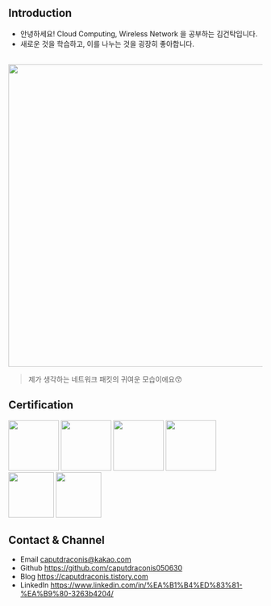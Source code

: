 ## Introduction
- 안녕하세요! Cloud Computing, Wireless Network 을 공부하는 김건탁입니다.
- 새로운 것을 학습하고, 이를 나누는 것을 굉장히 좋아합니다.

<br />
<a href="https://i0.wp.com/media0.giphy.com/media/9x6fPJVGpq9HO/giphy.gif" width="500"><img src="https://i0.wp.com/media0.giphy.com/media/9x6fPJVGpq9HO/giphy.gif" width="600"></a>

> 제가 생각하는 네트워크 패킷의 귀여운 모습이에요😙






## Certification
<a href="https://www.credly.com/badges/a272aa9b-c61e-43dc-a147-c3665a6919b7/public_url"><img src="https://images.credly.com/size/680x680/images/4d08274f-64c1-495e-986b-3143f51b1371/image.png" width="100"></a>
<a href="https://www.credly.com/badges/723ea604-35c4-4730-a1fe-1a12a6f6afdc/public_url"><img src="https://images.credly.com/size/220x220/images/0e284c3f-5164-4b21-8660-0d84737941bc/image.png" width="100"></a>
<a href="https://www.credly.com/badges/377ecfb1-f4b7-431b-87e9-68e2b170e025/public_url"><img src="https://images.credly.com/size/340x340/images/4d4693bb-530e-4bca-9327-de07f3aa2348/image.png" width="100"></a>
<a href="https://www.credly.com/badges/a39ac2a6-5b9e-4ff1-8b87-85a9c70c436c/public_url"><img src="https://images.credly.com/size/340x340/images/834f2c8d-2d2c-4ce7-9580-02a351c31626/image.png" width="100"></a>
<a href="https://www.credly.com/badges/b711d1c1-ac6b-4295-a38a-f0c65780c4f7/public_url"><img src="https://images.credly.com/size/680x680/images/85b9cfc4-257a-4742-878c-4f7ab4a2631b/image.png" width="90"></a>
<a href="https://www.cloudskillsboost.google/public_profiles/f6e4fd23-6574-4a31-8a3d-3636bbf7b86f/badges/4472105"><img src="https://cdn.qwiklabs.com/3cUZzotUhC3sWESWmiP9mofbB%2BcZrrX5NiKJEGZBS%2B4%3D" width="90"></a>


## Contact & Channel
- Email      caputdraconis@kakao.com
- Github     https://github.com/caputdraconis050630
- Blog       https://caputdraconis.tistory.com
- LinkedIn   https://www.linkedin.com/in/%EA%B1%B4%ED%83%81-%EA%B9%80-3263b4204/

